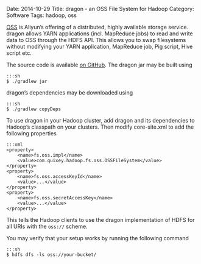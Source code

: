 Date: 2014-10-29
Title: dragon - an OSS File System for Hadoop
Category: Software
Tags: hadoop, oss

[OSS] is Aliyun’s offering of a distributed, highly available storage service.
dragon allows YARN applications (incl. MapReduce jobs) to read and write data
to OSS through the HDFS API. This allows you to swap filesystems without
modifying your YARN application, MapReduce job, Pig script, Hive script etc.

The source code is available [on GitHub](https://github.com/quixey/dragon-oss).
The dragon jar may be built using

    :::sh
    $ ./gradlew jar

dragon’s dependencies may be downloaded using

    :::sh
    $ ./gradlew copyDeps

To use dragon in your Hadoop cluster, add dragon and its dependencies to
Hadoop’s classpath on your clusters. Then modify core-site.xml to add the
following properties

    :::xml
    <property>
        <name>fs.oss.impl</name>
        <value>com.quixey.hadoop.fs.oss.OSSFileSystem</value>
    </property>
    <property>
        <name>fs.oss.accessKeyId</name>
        <value>...</value>
    </property>
    <property>
        <name>fs.oss.secretAccessKey</name>
        <value>...</value>
    </property>

This tells the Hadoop clients to use the dragon implementation of HDFS for all
URIs with the `oss://` scheme.

You may verify that your setup works by running the following command

    :::sh
    $ hdfs dfs -ls oss://your-bucket/


  [OSS]: http://www.aliyun.com/product/oss/

